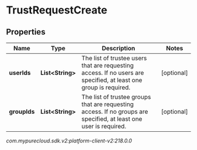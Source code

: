 # TrustRequestCreate


## Properties

| Name | Type | Description | Notes |
| ------------ | ------------- | ------------- | ------------- |
| **userIds** | **List&lt;String&gt;** | The list of trustee users that are requesting access. If no users are specified, at least one group is required. |  [optional] |
| **groupIds** | **List&lt;String&gt;** | The list of trustee groups that are requesting access. If no groups are specified, at least one user is required. |  [optional] |




_com.mypurecloud.sdk.v2:platform-client-v2:218.0.0_
